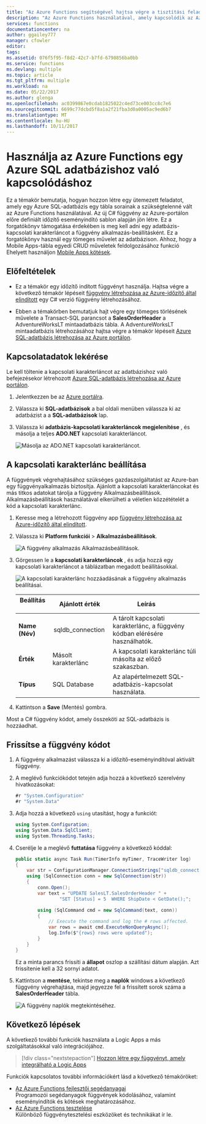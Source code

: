 ```yaml
---
title: "Az Azure Functions segítségével hajtsa végre a tisztítási feladat adatbázis |} Microsoft Docs"
description: "Az Azure Functions használatával, amely kapcsolódik az Azure SQL-adatbázis rendszeres időközönként sorait tisztítja meg a feladat ütemezését."
services: functions
documentationcenter: na
author: ggailey777
manager: cfowler
editor: 
tags: 
ms.assetid: 076f5f95-f8d2-42c7-b7fd-6798856ba0bb
ms.service: functions
ms.devlang: multiple
ms.topic: article
ms.tgt_pltfrm: multiple
ms.workload: na
ms.date: 05/22/2017
ms.author: glenga
ms.openlocfilehash: ac0399867e0cdab1825022c4ed73ce003cc8c7e6
ms.sourcegitcommit: 6699c77dcbd5f8a1a2f21fba3d0a0005ac9ed6b7
ms.translationtype: MT
ms.contentlocale: hu-HU
ms.lasthandoff: 10/11/2017
---
```

# <a name="use-azure-functions-to-connect-to-an-azure-sql-database"></a>Használja az Azure Functions egy Azure SQL adatbázishoz való kapcsolódáshoz
Ez a témakör bemutatja, hogyan hozzon létre egy ütemezett feladatot, amely egy Azure SQL-adatbázis egy tábla sorainak a szükségtelenné vált az Azure Functions használatával. Az új C# függvény az Azure-portálon előre definiált időzítő eseményindító sablon alapján jön létre. Ez a forgatókönyv támogatása érdekében is meg kell adni egy adatbázis-kapcsolati karakterláncot a függvény alkalmazás-beállításként. Ez a forgatókönyv használ egy tömeges művelet az adatbázison. Ahhoz, hogy a Mobile Apps-tábla egyedi CRUD műveletek feldolgozásához funkció Ehelyett használjon [Mobile Apps kötések](functions-bindings-mobile-apps.md).

## <a name="prerequisites"></a>Előfeltételek

+ Ez a témakör egy időzítő indított függvényt használja. Hajtsa végre a következő témakör lépéseit [függvény létrehozása az Azure-időzítő által elindított](functions-create-scheduled-function.md) egy C# verzió függvény létrehozásához.   

+ Ebben a témakörben bemutatjuk hajt végre egy tömeges törlésének művelete a Transact-SQL parancsot a **SalesOrderHeader** a AdventureWorksLT mintaadatbázis tábla. A AdventureWorksLT mintaadatbázis létrehozásához hajtsa végre a témakör lépéseit [Azure SQL-adatbázis létrehozása az Azure portálon](../sql-database/sql-database-get-started-portal.md). 

## <a name="get-connection-information"></a>Kapcsolatadatok lekérése

Le kell töltenie a kapcsolati karakterláncot az adatbázishoz való befejezésekor létrehozott [Azure SQL-adatbázis létrehozása az Azure portálon](../sql-database/sql-database-get-started-portal.md).

1. Jelentkezzen be az [Azure portálra](https://portal.azure.com/).
 
3. Válassza ki **SQL-adatbázisok** a bal oldali menüben válassza ki az adatbázist a a **SQL-adatbázisok** lap.

4. Válassza ki **adatbázis-kapcsolati karakterláncok megjelenítése** , és másolja a teljes **ADO.NET** kapcsolati karakterláncot.

    ![Másolja az ADO.NET kapcsolati karakterláncot.](./media/functions-scenario-database-table-cleanup/adonet-connection-string.png)

## <a name="set-the-connection-string"></a>A kapcsolati karakterlánc beállítása 

A függvények végrehajtásához szükséges gazdaszolgáltatást az Azure-ban egy függvényalkalmazás biztosítja. Ajánlott a kapcsolati karakterláncokat és más titkos adatokat tárolja a függvény Alkalmazásbeállítások. Alkalmazásbeállítások használatával elkerülheti a véletlen közzétételét a kód a kapcsolati karakterlánc. 

1. Keresse meg a létrehozott függvény app [függvény létrehozása az Azure-időzítő által elindított](functions-create-scheduled-function.md).

2. Válassza ki **Platform funkciói** > **Alkalmazásbeállítások**.
   
    ![A függvény alkalmazás Alkalmazásbeállítások.](./media/functions-scenario-database-table-cleanup/functions-app-service-settings.png)

2. Görgessen le a **kapcsolati karakterláncok** , és adja hozzá egy kapcsolati karakterláncot a táblázatban megadott beállításokkal.
   
    ![A kapcsolati karakterlánc hozzáadásának a függvény alkalmazás beállításai.](./media/functions-scenario-database-table-cleanup/functions-app-service-settings-connection-strings.png)

    | Beállítás       | Ajánlott érték | Leírás             | 
    | ------------ | ------------------ | --------------------- | 
    | **Name (Név)**  |  sqldb_connection  | A tárolt kapcsolati karakterlánc, a függvény kódban elérésére használhatók.    |
    | **Érték** | Másolt karakterlánc  | A kapcsolati karakterlánc túli másolta az előző szakaszban. |
    | **Típus** | SQL Database | Az alapértelmezett SQL-adatbázis-kapcsolat használata. |   

3. Kattintson a **Save** (Mentés) gombra.

Most a C# függvény kódot, amely összeköti az SQL-adatbázis is hozzáadhat.

## <a name="update-your-function-code"></a>Frissítse a függvény kódot

1. A függvény alkalmazást válassza ki a időzítő-eseményindítóval aktivált függvény.
 
3. A meglévő funkciókódot tetején adja hozzá a következő szerelvény hivatkozásokat:

    ```cs
    #r "System.Configuration"
    #r "System.Data"
    ```

3. Adja hozzá a következő `using` utasítást, hogy a funkciót:
    ```cs
    using System.Configuration;
    using System.Data.SqlClient;
    using System.Threading.Tasks;
    ```

4. Cserélje le a meglévő **futtatása** függvény a következő kóddal:
    ```cs
    public static async Task Run(TimerInfo myTimer, TraceWriter log)
    {
        var str = ConfigurationManager.ConnectionStrings["sqldb_connection"].ConnectionString;
        using (SqlConnection conn = new SqlConnection(str))
        {
            conn.Open();
            var text = "UPDATE SalesLT.SalesOrderHeader " + 
                    "SET [Status] = 5  WHERE ShipDate < GetDate();";

            using (SqlCommand cmd = new SqlCommand(text, conn))
            {
                // Execute the command and log the # rows affected.
                var rows = await cmd.ExecuteNonQueryAsync();
                log.Info($"{rows} rows were updated");
            }
        }
    }
    ```

    Ez a minta parancs frissíti a **állapot** oszlop a szállítási dátum alapján. Azt frissítenie kell a 32 sornyi adatot.

5. Kattintson a **mentése**, tekintse meg a **naplók** windows a következő függvény végrehajtása, majd jegyezze fel a frissített sorok száma a **SalesOrderHeader** tábla.

    ![A függvény naplók megtekintéséhez.](./media/functions-scenario-database-table-cleanup/functions-logs.png)

## <a name="next-steps"></a>Következő lépések

A következő további funkciók használata a Logic Apps a más szolgáltatásokkal való integrációjához.

> [!div class="nextstepaction"] 
> [Hozzon létre egy függvényt, amely integrálható a Logic Apps](functions-twitter-email.md)

Funkciók kapcsolatos további információkért lásd a következő témaköröket:

* [Az Azure Functions fejlesztői segédanyagai](functions-reference.md)  
  Programozói segédanyagok függvények kódolásához, valamint eseményindítók és kötések meghatározásához.
* [Az Azure Functions tesztelése](functions-test-a-function.md)  
  Különböző függvénytesztelési eszközöket és technikákat ír le.  
